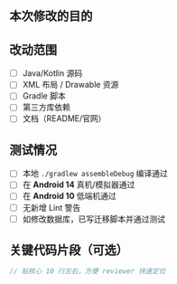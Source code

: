 ## 本次修改的目的
<!-- 示例：修复 #123 闪退 / 新增暗色主题 -->

## 改动范围
- [ ] Java/Kotlin 源码
- [ ] XML 布局 / Drawable 资源
- [ ] Gradle 脚本
- [ ] 第三方库依赖
- [ ] 文档（README/官网）

## 测试情况
- [ ] 本地 `./gradlew assembleDebug` 编译通过
- [ ] 在 **Android 14** 真机/模拟器通过
- [ ] 在 **Android 10** 低端机通过
- [ ] 无新增 Lint 警告
- [ ] 如修改数据库，已写迁移脚本并通过测试

## 关键代码片段（可选）
```kotlin
// 贴核心 10 行左右，方便 reviewer 快速定位